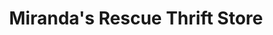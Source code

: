 ---
title: "Miranda's Rescue Thrift Store"
url: /fortuna/mirandas-rescue-thrift-store/
shop: Gebrauchtwaren
---